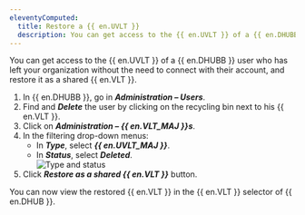 ```yaml
---
eleventyComputed:
  title: Restore a {{ en.UVLT }}
  description: You can get access to the {{ en.UVLT }} of a {{ en.DHUBB }} user who has left your organization without the need to connect with their account, and restore it as a shared {{ en.VLT }}.
---
```

You can get access to the {{ en.UVLT }} of a {{ en.DHUBB }} user who has left your organization without the need to connect with their account, and restore it as a shared {{ en.VLT }}.

1. In {{ en.DHUBB }}, go in ***Administration – Users***.
1. Find and ***Delete*** the user by clicking on the recycling bin next to his {{ en.VLT }}.
1. Click on ***Administration – {{ en.VLT_MAJ }}s***.
1. In the filtering drop-down menus:
   * In ***Type***, select ***{{ en.UVLT_MAJ }}***.
   * In ***Status***, select ***Deleted***.  
   ![Type and status](https://webdevolutions.azureedge.net/docs/en/kb/KB4853.png)
1. Click ***Restore as a shared {{ en.VLT }}*** button.  

You can now view the restored {{ en.VLT }} in the {{ en.VLT }} selector of {{ en.DHUB }}.
